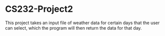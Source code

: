 # CS232-Project2
This project takes an input file of weather data for certain days that the user can select, which the program will then return the data for that day.
